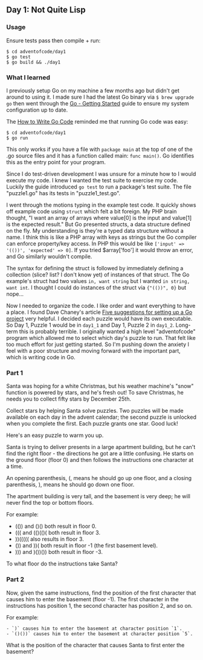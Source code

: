 ## Day 1: Not Quite Lisp

### Usage

Ensure tests pass then compile + run:

    $ cd adventofcode/day1
    $ go test
    $ go build && ./day1

### What I learned

I previously setup Go on my machine a few months ago but didn't get around to using it. I made sure I had the latest Go binary via `$ brew upgrade go` then went through the [Go - Getting Started](https://golang.org/doc/install) guide to ensure my system configuration up to date.

The [How to Write Go Code](https://golang.org/doc/code.html) reminded me that running Go code was easy:

    $ cd adventofcode/day1
    $ go run

This only works if you have a file with `package main` at the top of one of the .go source files and it has a function called main: `func main()`. Go identifies this as the entry point for your program.

Since I do test-driven development I was unsure for a minute how to I would execute my code. I knew I wanted the test suite to exercise my code. Luckily the guide introduced `go test` to run a package's test suite. The file "puzzle1.go" has its tests in "puzzle1\_test.go".

I went through the motions typing in the example test code. It quickly shows off example code using `struct` which felt a bit foreign. My PHP brain thought, "I want an array of arrays where value[0] is the input and value[1] is the expected result." But Go presented structs, a data structure defined on the fly. My understanding is they're a typed data structure without a name. I think this is like a PHP array with keys as strings but the Go compiler can enforce property/key access. In PHP this would be like `['input' => '(())', 'expected' => 0]`. If you tried $array['foo'] it would throw an error, and Go similarly wouldn't compile.

The syntax for defining the struct is followed by immediately defining a collection (slice? list? I don't know yet) of instances of that struct. The Go example's struct had two values `in, want string` but I wanted `in string, want int`. I thought I could do instances of the struct via `{"(())", 0}` but nope...

Now I needed to organize the code. I like order and want everything to
have a place. I found Dave Chaney's article
[Five suggestions for setting up a Go project](http://dave.cheney.net/2014/12/01/five-suggestions-for-setting-up-a-go-project)
very helpful. I decided each puzzle would have its own executable. So
Day 1, Puzzle 1 would be in `day1_1` and Day 1, Puzzle 2 in `day1_2`.
Long-term this is probably terrible. I originally wanted a high level
"adventofcode" program which allowed me to select which day's puzzle to
run. That felt like too much effort for just getting started. So I'm
pushing down the anxiety I feel with a poor structure and moving forward
with the important part, which is writing code in Go.

### Part 1

Santa was hoping for a white Christmas, but his weather machine's "snow"
function is powered by stars, and he's fresh out! To save Christmas, he
needs you to collect fifty stars by December 25th.

Collect stars by helping Santa solve puzzles. Two puzzles will be made
available on each day in the advent calendar; the second puzzle is
unlocked when you complete the first. Each puzzle grants one star. Good
luck!

Here's an easy puzzle to warm you up.

Santa is trying to deliver presents in a large apartment building, but
he can't find the right floor - the directions he got are a little
confusing. He starts on the ground floor (floor 0) and then follows the
instructions one character at a time.

An opening parenthesis, (, means he should go up one floor, and a
closing parenthesis, ), means he should go down one floor.

The apartment building is very tall, and the basement is very deep; he
will never find the top or bottom floors.

For example:

* (()) and ()() both result in floor 0.
* ((( and (()(()( both result in floor 3.
* ))((((( also results in floor 3.
* ()) and ))( both result in floor -1 (the first basement level).
* ))) and )())()) both result in floor -3.

To what floor do the instructions take Santa?

### Part 2

Now, given the same instructions, find the position of the first character that causes him to enter the basement (floor -1). The first character in the instructions has position 1, the second character has position 2, and so on.

For example:

    - `)` causes him to enter the basement at character position `1`.
    - `()())` causes him to enter the basement at character position `5`.

What is the position of the character that causes Santa to first enter the basement?
